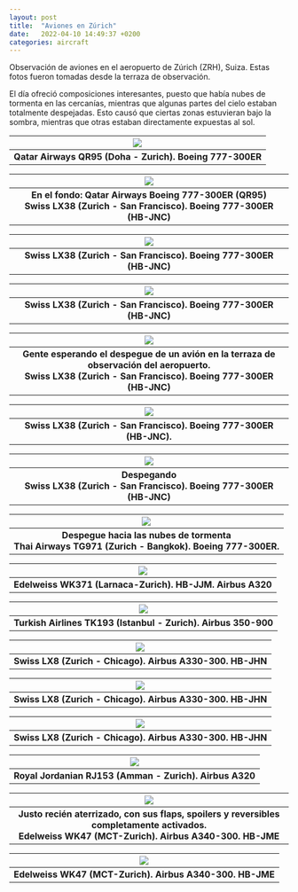 ```yaml
---
layout: post
title:  "Aviones en Zúrich"
date:   2022-04-10 14:49:37 +0200
categories: aircraft
---
```


Observación de aviones en el aeropuerto de Zúrich (ZRH), Suiza. Estas fotos fueron tomadas desde la terraza de observación.

El día ofreció composiciones interesantes, puesto que había nubes de tormenta en las cercanías, mientras que algunas partes del cielo estaban totalmente despejadas. Esto causó que ciertas zonas estuvieran bajo la sombra, mientras que otras estaban directamente expuestas al sol.

| ![](/photos/assets/2022-04-09/DSC03383.jpg) |
|:--:|
| <b>Qatar Airways QR95 (Doha - Zurich). Boeing 777-300ER</b>|

| ![](/photos/assets/2022-04-09/DSC03392.jpg) |
|:--:|
| <b>En el fondo: Qatar Airways Boeing 777-300ER (QR95) <br>Swiss LX38 (Zurich - San Francisco). Boeing 777-300ER (HB-JNC)</b>|

| ![](/photos/assets/2022-04-09/DSC03394.jpg) |
|:--:|
| <b>Swiss LX38 (Zurich - San Francisco). Boeing 777-300ER (HB-JNC)</b>|

| ![](/photos/assets/2022-04-09/DSC03397.jpg) |
|:--:|
| <b>Swiss LX38 (Zurich - San Francisco). Boeing 777-300ER (HB-JNC)</b>|

| ![](/photos/assets/2022-04-09/DSC03415.jpg) |
|:--:|
| <b>Gente esperando el despegue de un avión en la terraza de observación del aeropuerto. <br>Swiss LX38 (Zurich - San Francisco). Boeing 777-300ER (HB-JNC)</b>|

| ![](/photos/assets/2022-04-09/DSC03423.jpg) |
|:--:|
| <b>Swiss LX38 (Zurich - San Francisco). Boeing 777-300ER (HB-JNC).</b>|

| ![](/photos/assets/2022-04-09/DSC03440.jpg) |
|:--:|
| <b>Despegando<br>Swiss LX38 (Zurich - San Francisco). Boeing 777-300ER (HB-JNC)</b>|

| ![](/photos/assets/2022-04-09/DSC03445.jpg) |
|:--:|
| <b>Despegue hacia las nubes de tormenta<br>Thai Airways TG971 (Zurich - Bangkok). Boeing 777-300ER.</b>|

| ![](/photos/assets/2022-04-09/DSC03450.jpg) |
|:--:|
| <b>Edelweiss WK371 (Larnaca-Zurich). HB-JJM. Airbus A320</b>|

| ![](/photos/assets/2022-04-09/DSC03464.jpg) |
|:--:|
| <b>Turkish Airlines TK193 (Istanbul - Zurich). Airbus 350-900</b>|

| ![](/photos/assets/2022-04-09/DSC03489.jpg) |
|:--:|
| <b>Swiss LX8 (Zurich - Chicago). Airbus A330-300. HB-JHN</b>|

| ![](/photos/assets/2022-04-09/DSC03495.jpg) |
|:--:|
| <b>Swiss LX8 (Zurich - Chicago). Airbus A330-300. HB-JHN</b>|

| ![](/photos/assets/2022-04-09/DSC03513.jpg) |
|:--:|
| <b>Swiss LX8 (Zurich - Chicago). Airbus A330-300. HB-JHN</b>|

| ![](/photos/assets/2022-04-09/DSC03550.jpg) |
|:--:|
| <b>Royal Jordanian RJ153 (Amman - Zurich). Airbus A320</b>|

| ![](/photos/assets/2022-04-09/DSC03564.jpg) |
|:--:|
| <b>Justo recién aterrizado, con sus flaps, spoilers y reversibles completamente activados. <br>Edelweiss WK47 (MCT-Zurich). Airbus A340-300. HB-JME</b>|

| ![](/photos/assets/2022-04-09/DSC03579.jpg) |
|:--:|
| <b>Edelweiss WK47 (MCT-Zurich). Airbus A340-300. HB-JME</b>|